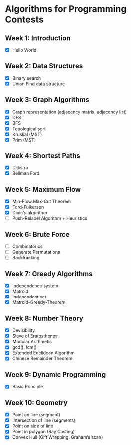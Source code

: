 # Algorithms for Programming Contests

## Week 1: Introduction
- [x] Hello World

## Week 2: Data Structures
- [x] Binary search
- [x] Union Find data structure

## Week 3: Graph Algorithms
- [x] Graph representation (adjacency matrix, adjacency list)
- [x] DFS
- [x] BFS
- [x] Topological sort
- [x] Kruskal (MST)
- [x] Prim (MST)

## Week 4: Shortest Paths
- [x] Dijkstra
- [x] Bellman Ford

## Week 5: Maximum Flow
- [x] Min-Flow Max-Cut Theorem
- [x] Ford-Fulkerson
- [x] Dinic's algorithm
- [ ] Push-Relabel Algorithm + Heuristics

## Week 6: Brute Force
- [ ] Combinatorics
- [ ] Generate Permutations
- [ ] Backtracking

## Week 7: Greedy Algorithms
- [x] Independence system
- [x] Matroid
- [x] Independent set
- [x] Matroid-Greedy-Theorem

## Week 8: Number Theory
- [x] Devisibility
- [x] Sieve of Eratosthenes
- [x] Modular Arithmetic
- [x] gcd(), lcm()
- [x] Extended Euclidean Algorithm
- [x] Chinese Remainder Theorem

## Week 9: Dynamic Programming
- [x] Basic Principle

## Week 10: Geometry
- [x] Point on line (segment)
- [x] Intersection of line (segments)
- [x] Point on side of line
- [x] Point in polygon (Ray Casting)
- [x] Convex Hull (Gift Wrapping, Graham’s scan)
